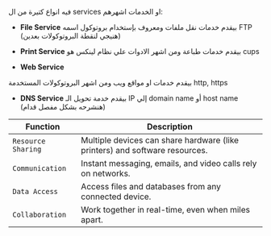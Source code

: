 فيه انواع كتيرة من ال services او الخدمات اشهرهم:

- **File Service**
بيقدم خدمات نقل ملفات ومعروف بإستخدام بروتوكول اسمه FTP (هنيجي لنقطة البروتوكولات بعدين)

- **Print Service**
بيقدم خدمات طباعة ومن اشهر الادوات علي نظام لينكس هو cups

- **Web Service**

بيقدم خدمات او مواقع ويب ومن اشهر البروتوكولات المستخدمة http, https

- **DNS Service**
بيقدم خدمة تحويل الـ IP إلي domain name أو host name (هنشرحه بشكل مفصل قدام)

|**Function**|**Description**|
|---|---|
|`Resource Sharing`|Multiple devices can share hardware (like printers) and software resources.|
|`Communication`|Instant messaging, emails, and video calls rely on networks.|
|`Data Access`|Access files and databases from any connected device.|
|`Collaboration`|Work together in real-time, even when miles apart.|
